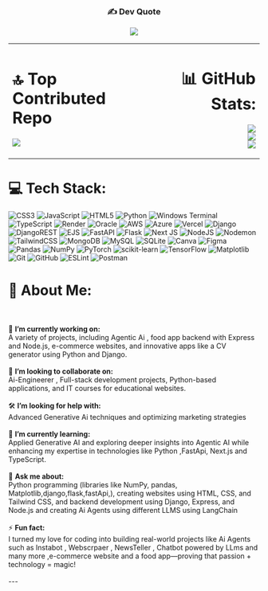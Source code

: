 <div align="center">

### ✍️ Dev Quote  
![](https://quotes-github-readme.vercel.app/api?type=horizontal&theme=radical)

</div>

<table>
  <tr>
    <!-- Left-aligned content -->
<td align="left" width="50%">
      
  # 🔝 Top Contributed Repo  
  ![](https://github-contributor-stats.vercel.app/api?username=Uzair-DeVops&limit=5&theme=dark&combine_all_yearly_contributions=true)

  </td>
    <!-- Right-aligned content -->
  <td align="right" width="50%">
      
  # 📊 GitHub Stats:  
  ![](https://github-readme-stats.vercel.app/api?username=Uzair-DeVops&theme=dark&hide_border=false&include_all_commits=false&count_private=false)<br/>
  ![](https://github-readme-streak-stats.herokuapp.com/?user=Uzair-DeVops&theme=dark&hide_border=false)<br/>
  ![](https://github-readme-stats.vercel.app/api/top-langs/?username=Uzair-DeVops&theme=dark&hide_border=false&include_all_commits=false&count_private=false&layout=compact)

  </td>
  </tr>
</table>

# 💻 Tech Stack:
![CSS3](https://img.shields.io/badge/css3-%231572B6.svg?style=for-the-badge&logo=css3&logoColor=white) ![JavaScript](https://img.shields.io/badge/javascript-%23323330.svg?style=for-the-badge&logo=javascript&logoColor=%23F7DF1E) ![HTML5](https://img.shields.io/badge/html5-%23E34F26.svg?style=for-the-badge&logo=html5&logoColor=white) ![Python](https://img.shields.io/badge/python-3670A0?style=for-the-badge&logo=python&logoColor=ffdd54) ![Windows Terminal](https://img.shields.io/badge/Windows%20Terminal-%234D4D4D.svg?style=for-the-badge&logo=windows-terminal&logoColor=white) ![TypeScript](https://img.shields.io/badge/typescript-%23007ACC.svg?style=for-the-badge&logo=typescript&logoColor=white) ![Render](https://img.shields.io/badge/Render-%46E3B7.svg?style=for-the-badge&logo=render&logoColor=white) ![Oracle](https://img.shields.io/badge/Oracle-F80000?style=for-the-badge&logo=oracle&logoColor=white) ![AWS](https://img.shields.io/badge/AWS-%23FF9900.svg?style=for-the-badge&logo=amazon-aws&logoColor=white) ![Azure](https://img.shields.io/badge/azure-%230072C6.svg?style=for-the-badge&logo=microsoftazure&logoColor=white) ![Vercel](https://img.shields.io/badge/vercel-%23000000.svg?style=for-the-badge&logo=vercel&logoColor=white) ![Django](https://img.shields.io/badge/django-%23092E20.svg?style=for-the-badge&logo=django&logoColor=white) ![DjangoREST](https://img.shields.io/badge/DJANGO-REST-ff1709?style=for-the-badge&logo=django&logoColor=white&color=ff1709&labelColor=gray) ![EJS](https://img.shields.io/badge/ejs-%23B4CA65.svg?style=for-the-badge&logo=ejs&logoColor=black) ![FastAPI](https://img.shields.io/badge/FastAPI-005571?style=for-the-badge&logo=fastapi) ![Flask](https://img.shields.io/badge/flask-%23000.svg?style=for-the-badge&logo=flask&logoColor=white) ![Next JS](https://img.shields.io/badge/Next-black?style=for-the-badge&logo=next.js&logoColor=white) ![NodeJS](https://img.shields.io/badge/node.js-6DA55F?style=for-the-badge&logo=node.js&logoColor=white) ![Nodemon](https://img.shields.io/badge/NODEMON-%23323330.svg?style=for-the-badge&logo=nodemon&logoColor=%BBDEAD) ![TailwindCSS](https://img.shields.io/badge/tailwindcss-%2338B2AC.svg?style=for-the-badge&logo=tailwind-css&logoColor=white) ![MongoDB](https://img.shields.io/badge/MongoDB-%234ea94b.svg?style=for-the-badge&logo=mongodb&logoColor=white) ![MySQL](https://img.shields.io/badge/mysql-4479A1.svg?style=for-the-badge&logo=mysql&logoColor=white) ![SQLite](https://img.shields.io/badge/sqlite-%2307405e.svg?style=for-the-badge&logo=sqlite&logoColor=white) ![Canva](https://img.shields.io/badge/Canva-%2300C4CC.svg?style=for-the-badge&logo=Canva&logoColor=white) ![Figma](https://img.shields.io/badge/figma-%23F24E1E.svg?style=for-the-badge&logo=figma&logoColor=white) ![Pandas](https://img.shields.io/badge/pandas-%23150458.svg?style=for-the-badge&logo=pandas&logoColor=white) ![NumPy](https://img.shields.io/badge/numpy-%23013243.svg?style=for-the-badge&logo=numpy&logoColor=white) ![PyTorch](https://img.shields.io/badge/PyTorch-%23EE4C2C.svg?style=for-the-badge&logo=PyTorch&logoColor=white) ![scikit-learn](https://img.shields.io/badge/scikit--learn-%23F7931E.svg?style=for-the-badge&logo=scikit-learn&logoColor=white) ![TensorFlow](https://img.shields.io/badge/TensorFlow-%23FF6F00.svg?style=for-the-badge&logo=TensorFlow&logoColor=white) ![Matplotlib](https://img.shields.io/badge/Matplotlib-%23ffffff.svg?style=for-the-badge&logo=Matplotlib&logoColor=black) ![Git](https://img.shields.io/badge/git-%23F05033.svg?style=for-the-badge&logo=git&logoColor=white) ![GitHub](https://img.shields.io/badge/github-%23121011.svg?style=for-the-badge&logo=github&logoColor=white) ![ESLint](https://img.shields.io/badge/ESLint-4B3263?style=for-the-badge&logo=eslint&logoColor=white) ![Postman](https://img.shields.io/badge/Postman-FF6C37?style=for-the-badge&logo=postman&logoColor=white)



# 💫 About Me:
<br><br>🌟 **I’m currently working on:**  <br>A variety of projects, including Agentic Ai , food app backend with Express and Node.js, e-commerce websites, and innovative apps like a CV generator using Python and Django.  <br><br>🤝 **I’m looking to collaborate on:**  <br>Ai-Engineerer , Full-stack development projects, Python-based applications, and IT courses for educational websites.  <br><br>🛠️ **I’m looking for help with:**  <br>Advanced Generative Ai  techniques and optimizing marketing strategies<br><br>🌱 **I’m currently learning:**  <br>Applied Generative AI and exploring deeper insights into Agentic AI while enhancing my expertise in technologies like Python ,FastApi, Next.js and TypeScript.  <br><br>💬 **Ask me about:**  <br>Python programming (libraries like NumPy, pandas, Matplotlib,django,flask,fastApi,), creating websites using HTML, CSS, and Tailwind CSS, and backend development using Django, Express, and Node.js and creating Ai Agents using different LLMS using LangChain  <br><br>⚡ **Fun fact:**  <br>I turned my love for coding into building real-world projects  like  Ai Agents such as Instabot , Webscrpaer , NewsTeller , Chatbot powered by LLms and many more  ,e-commerce website and a food app—proving that passion + technology = magic!  <br><br>---<br><br>




